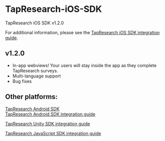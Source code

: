# TapResearch-iOS-SDK
TapResearch iOS SDK v1.2.0

For additional information, please see the [TapResearch iOS SDK integration guide](https://www.tapresearch.com/docs/ios-integration-guide).

## v1.2.0
- In-app webviews! Your users will stay inside the app as they complete TapResearch surveys.
- Multi-language support
- Bug fixes

## Other platforms:

[TapResearch Android SDK](https://github.com/TapResearch/TapResearch-Android-SDK)  
[TapResearch Android SDK integration guide](https://www.tapresearch.com/docs/android-integration-guide)

[TapResearch Unity SDK integration guide](https://www.tapresearch.com/docs/unity-integration-guide)

[TapResearch JavaScript SDK integration guide](https://www.tapresearch.com/docs/javascript-integration-guide)
